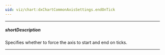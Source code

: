 ```yaml
---
uid: viz/chart:dxChartCommonAxisSettings.endOnTick
---
```

---
##### shortDescription
Specifies whether to force the axis to start and end on ticks.

---

